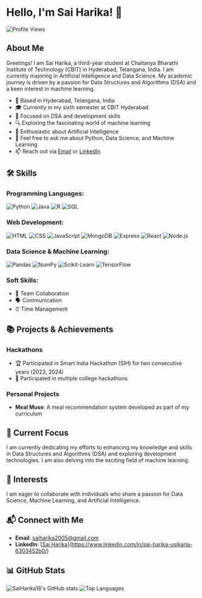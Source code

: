 # Hello, I'm Sai Harika! 👋

![Profile Views](https://komarev.com/ghpvc/?username=SaiHarika16&color=blue)

## About Me

Greetings! I am Sai Harika, a third-year student at Chaitanya Bharathi Institute of Technology (CBIT) in Hyderabad, Telangana, India. I am currently majoring in Artificial Intelligence and Data Science. My academic journey is driven by a passion for Data Structures and Algorithms (DSA) and a keen interest in machine learning.

- 📍 Based in Hyderabad, Telangana, India
- 🎓 Currently in my sixth semester at CBIT Hyderabad
- 🌱 Focused on DSA and development skills
- 🔍 Exploring the fascinating world of machine learning
- 🤖 Enthusiastic about Artificial Intelligence
- 💬 Feel free to ask me about Python, Data Science, and Machine Learning
- 📫 Reach out via [Email](saiharika2005@gmail.com) or [LinkedIn]([https://www.linkedin.com/in/your-linkedin-profile](https://www.linkedin.com/in/sai-harika-usikarla-6303452b0/))

## 🛠️ Skills

### Programming Languages:
![Python](https://img.shields.io/badge/Python-3776AB?style=for-the-badge&logo=python&logoColor=white)
![Java](https://img.shields.io/badge/Java-007396?style=for-the-badge&logo=java&logoColor=white)
![R](https://img.shields.io/badge/R-276DC3?style=for-the-badge&logo=r&logoColor=white)
![SQL](https://img.shields.io/badge/SQL-4479A1?style=for-the-badge&logo=postgresql&logoColor=white)

### Web Development:
![HTML](https://img.shields.io/badge/HTML5-E34F26?style=for-the-badge&logo=html5&logoColor=white)
![CSS](https://img.shields.io/badge/CSS3-1572B6?style=for-the-badge&logo=css3&logoColor=white)
![JavaScript](https://img.shields.io/badge/JavaScript-F7DF1E?style=for-the-badge&logo=javascript&logoColor=black)
![MongoDB](https://img.shields.io/badge/MongoDB-47A248?style=for-the-badge&logo=mongodb&logoColor=white)
![Express](https://img.shields.io/badge/Express.js-000000?style=for-the-badge&logo=express&logoColor=white)
![React](https://img.shields.io/badge/React-61DAFB?style=for-the-badge&logo=react&logoColor=black)
![Node.js](https://img.shields.io/badge/Node.js-339933?style=for-the-badge&logo=node-dot-js&logoColor=white)

### Data Science & Machine Learning:
![Pandas](https://img.shields.io/badge/Pandas-150458?style=for-the-badge&logo=pandas&logoColor=white)
![NumPy](https://img.shields.io/badge/NumPy-013243?style=for-the-badge&logo=numpy&logoColor=white)
![Scikit-Learn](https://img.shields.io/badge/Scikit--Learn-F7931E?style=for-the-badge&logo=scikit-learn&logoColor=white)
![TensorFlow](https://img.shields.io/badge/TensorFlow-FF6F00?style=for-the-badge&logo=tensorflow&logoColor=white)

### Soft Skills:
- 👫 Team Collaboration
- 🗣️ Communication
- ⏰ Time Management

## 📚 Projects & Achievements

### Hackathons
- 🏆 Participated in Smart India Hackathon (SIH) for two consecutive years (2023, 2024)
- 🥇 Participated in multiple college hackathons

### Personal Projects
- **Meal Muse**: A meal recommendation system developed as part of my curriculum

## 🔭 Current Focus

I am currently dedicating my efforts to enhancing my knowledge and skills in Data Structures and Algorithms (DSA) and exploring development technologies. I am also delving into the exciting field of machine learning.

## 💼 Interests

I am eager to collaborate with individuals who share a passion for Data Science, Machine Learning, and Artificial Intelligence.

## 📬 Connect with Me

- **Email**: saiharika2005@gmail.com
- **LinkedIn**: [[Sai Harika](https://www.linkedin.com/in/your-linkedin-profile)](https://www.linkedin.com/in/sai-harika-usikarla-6303452b0/)

## 📊 GitHub Stats

![SaiHarika16's GitHub stats](https://github-readme-stats.vercel.app/api?username=SaiHarika16&show_icons=true&theme=radical)
![Top Languages](https://github-readme-stats.vercel.app/api/top-langs/?username=SaiHarika16&layout=compact&theme=radical)
